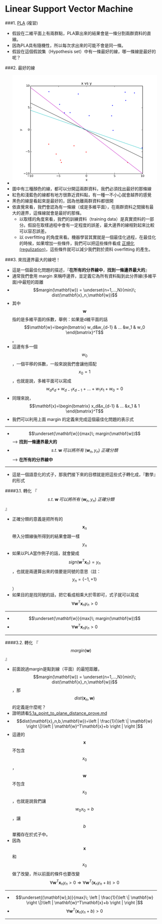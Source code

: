 # Linear Support Vector Machine

###1. [PLA](https://github.com/frank770504/PLA) (複習)
 - 假設在二維平面上有兩群點，PLA算出來的結果會是一條分割兩群資料的直線。
 - 因為PLA具有隨機性，所以每次求出來的可能不會是同一條。
 - 假設在這個假說集（Hypothesis set）中有一條最好的線，哪一條線是最好的呢？

###2. 最好的線
 - ![pla_seperation_lines](pla_seperation_line.png)
  - 圖中有三種顏色的線，都可以分開這兩群資料，我們必須找出最好的那條線
  - 紅色和淺藍色的線都有地方很靠近資料點，有一種一不小心就會越界的感覺
  - 黑色的線是看起來是最好的，因為他離兩群資料都很開
 - 依直覺來看，我們會認為有一條線（或是多維平面），在兩群資料之間擁有最大的邊界，這條線就會是最好的那條。
   - 以取樣的角度來看，我們的訓練資料（training data）是真實資料的一部分。假設在取樣過程中會有一定程度的誤差，最大邊界的線相對起來比較可以容忍誤差。
   - 以 overfitting 的角度來看。機器學習其實就是一個最佳化過程，在最佳化的時候，如果增加一些條件，我們可以把這些條件看成 [正規化(regulization)](https://en.wikipedia.org/wiki/Regularization_%28mathematics%29)，這些條件就可以減少我們對於資料 overfitting 的產生。

###3. 來找邊界最大的線吧！
 - 這是一個最佳化問題的描述，『**在所有的分界線中**，**找到一條邊界最大的**』
 - 通常我們會用 margin 來稱呼邊界，並定義它為所有資料點到此分界線(多維平面)中最短的距離
  - $$margin(\mathbf{w}) = \underset{n=1,...,N}{min}\; dist(\mathbf{x}_n,\mathbf{w})$$
  - 其中$$\mathbf{w}$$指的是多維平面的係數，舉例：如果是d維平面的話$$\mathbf{w}=\begin{bmatrix}
 w_d&w_{d-1}  & ... &w_1  & w_0 
\end{bmatrix}^T$$。
  - 這邊有多一個$$w_0$$，一個平移的係數，一般來說我們會讓他搭配$$x_0=1$$，也就是說，多維平面可以寫成$$w_dx_d+w_{d-1}x_{d-1}+...+w_1x_1+w_0=0$$
  - 同理來說，$$\mathbf{x}=\begin{bmatrix} x_d&x_{d-1}  & ... &x_1  & 1 \end{bmatrix}^T$$
 - 我們可以利用上面 margin 的定義來完成這個最佳化問題的表示式
---
  - $$\underset{\mathbf{w}}{max}\; margin(\mathbf{w})$$ --> **找到一條邊界最大的**
  - $$s.t.\; \mathbf{w}\, 可以將所有\; (\mathbf{w}_n,y_n)\; 正確分類$$ --> **在所有的分界線中**
---
 - 這是一個語意化的式子，那我們接下來的目標就是把這些式子轉化成，『數學』的形式

####3.1. 轉化 『$$s.t.\; \mathbf{w}\, 可以將所有\; (\mathbf{w}_n,y_n)\; 正確分類$$』
 - 正確分類的意義是把所有的$$\mathbf{x}_n$$帶入分類線後所得到的結果會跟一樣$$y_n$$
 - 如果以PLA當作例子的話，就會變成 $$sign(\mathbf{w}^{T}\mathbf{x}_n)=y_n$$，也就是兩邊算出來的值要是同號的意思（註：$$y_n=\left \{-1,+1\right \}$$）
 - 如果目的是找同號的話，把它看成相乘大於零即可，式子就可以寫成 $$\forall \mathbf{w}^{T}{\mathbf{x}_n}y_n>0$$
---
 - $$\underset{\mathbf{w}}{max}\; margin(\mathbf{w})$$
 - $$\forall \mathbf{w}^{T}{\mathbf{x}_n}y_n>0$$
---
####3.2. 轉化 『$$margin(\mathbf{w})$$』
 - 前面說過margin是點到線（平面）的最短距離，$$margin(\mathbf{w}) = \underset{n=1,...,N}{min}\; dist(\mathbf{x}_n,\mathbf{w})$$，那$$dist(\mathbf{x}_n,\mathbf{w})$$的定義是什麼呢？
  - 證明請看[5.1a_point_to_plane_distance_prove.md](5.1a_point_to_plane_distance_prove.md)
 - $$dist(\mathbf{x}_n,b,\mathbf{w})=\left | \frac{1}{\left \| \mathbf{w} \right \|}\left | \mathbf{w}^T\mathbf{x}+b \right | \right |$$
  - 這邊的$$\mathbf{x}$$不包含$$x_0$$，$$\mathbf{w}$$不包含$$x_0$$，也就是說我們讓$$w_0x_0=b$$，讓$$b$$單獨存在於式子中。
  - 因為$$\mathbf{x}$$和$$x_0$$做了改變，所以前面的條件也要改變$$\forall \mathbf{w}^{T}{\mathbf{x}_n}y_n>0\Rightarrow\forall \mathbf{w}^{T}({\mathbf{x}_n}y_n+b)>0$$
---
 - $$\underset{(\mathbf{w},b)}{max}\; \left | \frac{1}{\left \| \mathbf{w} \right \|}\left | \mathbf{w}^T\mathbf{x}+b \right | \right |$$
 - $$\forall \mathbf{w}^{T}({\mathbf{x}_n}y_n+b)>0$$
---
